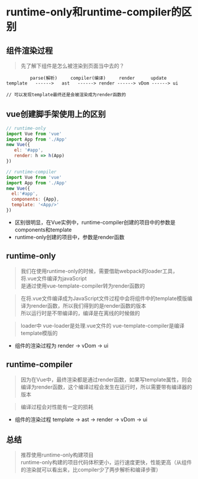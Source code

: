 # runtime-only和runtime-compiler的区别
## 组件渲染过程
>先了解下组件是怎么被渲染到页面当中去的？<br>
```$xslt
         parse(解析)     compiler(编译)     render      update
template   ------>   ast   ------> render ------> vDom ------> ui

// 可以发现template最终还是会被渲染成为render函数的
``` 
## vue创建脚手架使用上的区别
```js
// runtime-only
import Vue from 'vue'
import App from './App'
new Vue({
   el: '#app',
   render: h => h(App)
})
```
```js
// runtime-compiler
import Vue from 'vue'
import App from './App'
new Vue({
  el:'#app',
  components: {App},
  template: '<App/>'
})
```
* 区别很明显，在Vue实例中，runtime-compiler创建的项目中的参数是components和template
* runtime-only创建的项目中，参数是render函数

## runtime-only
> 我们在使用runtime-only的时候，需要借助webpack的loader工具，将.vue文件编译为javaScript<br>
是通过使用vue-template-compiler转为render函数的

>在将.vue文件编译成为JavaScript文件过程中会将组件中的template模版编译为render函数，所以我们得到的是render函数的版本<br>
所以运行时是不带编译的，编译是在离线的时候做的

>loader中 vue-loader是处理.vue文件的 vue-template-compiler是编译template模版的

* 组件的渲染过程为 render -> vDom -> ui

## runtime-compiler
>因为在Vue中，最终渲染都是通过render函数，如果写template属性，则会编译为render函数，这个编译过程会发生在运行时，所以需要带有编译器的版本

>编译过程会对性能有一定的损耗

* 组件的渲染过程 template -> ast -> render -> vDom -> ui

## 总结 

> 推荐使用runtime-only构建项目<br>
runtime-only构建的项目代码体积更小，运行速度更快，性能更高（从组件的渲染就可以看出来，比compiler少了两步解析和编译步骤）
